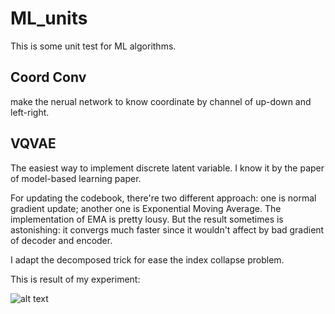 # ML_units

This is some unit test for ML algorithms.

## Coord Conv 

make the nerual network to know coordinate by channel of up-down and left-right.


## VQVAE
The easiest way to implement discrete latent variable. I know it by the paper of model-based learning paper. 

For updating the codebook, there're two different approach: one is normal gradient update; another one is Exponential Moving Average. The implementation of EMA is pretty lousy. But the result sometimes is astonishing: it convergs much faster since it wouldn't affect by bad gradient of decoder and encoder. 

I adapt the decomposed trick for ease the index collapse problem. 

This is result of my experiment:

![alt text](https://github.com/FinnWeng/ML_units/blob/master/VQVAE/result_images/VQVAE_mnist.gif "Gradient V.S. EMA")


